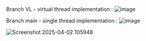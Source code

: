 Branch VL - virtual thread implementation :
![image](https://github.com/user-attachments/assets/184e94d3-0104-4558-a59c-947076967f72)

Branch main - single thread implementation : 
![image](https://github.com/user-attachments/assets/6b0f2b4b-95bc-468c-b9b3-c5dd52954a2f)

![Screenshot 2025-04-02 105948](https://github.com/user-attachments/assets/02934665-9431-4f08-aa50-a2d346a0d998)
